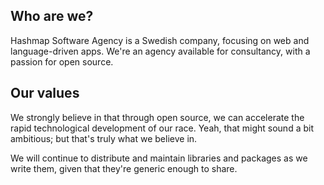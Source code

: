 ## Who are we?

Hashmap Software Agency is a Swedish company, focusing on web and language-driven apps.
We're an agency available for consultancy, with a passion for open source. 

## Our values
We strongly believe in that through open source, we can accelerate the rapid technological development of our race.
Yeah, that might sound a bit ambitious; but that's truly what we believe in. 

We will continue to distribute and maintain libraries and packages as we write them, given that they're generic enough to share.
